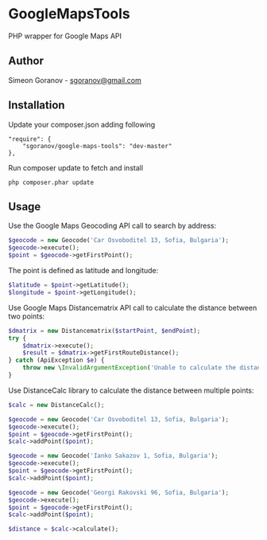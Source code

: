 # GoogleMapsTools
PHP wrapper for Google Maps API

## Author
Simeon Goranov - sgoranov@gmail.com

## Installation

Update your composer.json adding following

```
"require": {
    "sgoranov/google-maps-tools": "dev-master"
},
```

Run composer update to fetch and install

```
php composer.phar update
````

## Usage

Use the Google Maps Geocoding API call to search by address:

```php
$geocode = new Geocode('Car Osvoboditel 13, Sofia, Bulgaria');
$geocode->execute();
$point = $geocode->getFirstPoint();
```

The point is defined as latitude and longitude:

```php
$latitude = $point->getLatitude();
$longitude = $point->getLongitude();
```

Use Google Maps Distancematrix API call to calculate the distance between two points:

```php
$dmatrix = new Distancematrix($startPoint, $endPoint);
try {
    $dmatrix->execute();
    $result = $dmatrix->getFirstRouteDistance();
} catch (ApiException $e) {
    throw new \InvalidArgumentException('Unable to calculate the distance');
}
```

Use DistanceCalc library to calculate the distance between multiple points:

```php
$calc = new DistanceCalc();

$geocode = new Geocode('Car Osvoboditel 13, Sofia, Bulgaria');
$geocode->execute();
$point = $geocode->getFirstPoint();
$calc->addPoint($point);

$geocode = new Geocode('Ianko Sakazov 1, Sofia, Bulgaria');
$geocode->execute();
$point = $geocode->getFirstPoint();
$calc->addPoint($point);

$geocode = new Geocode('Georgi Rakovski 96, Sofia, Bulgaria');
$geocode->execute();
$point = $geocode->getFirstPoint();
$calc->addPoint($point);

$distance = $calc->calculate();
```



